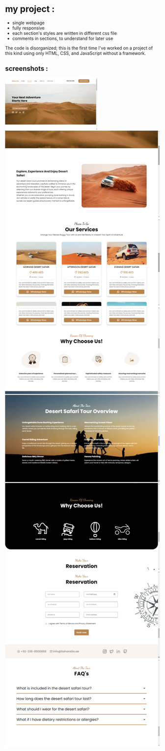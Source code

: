





# my project : 

- single webpage
- fully responsive
- each section's styles are written in different css file
- comments in sections, to understand for later use

The code is disorganized; this is the first time I've worked on a project of this kind using only HTML, CSS, and JavaScript without a framework.

## screenshots : 

<img src="./screenshots/screenshot1.png" width="300">

<img src="./screenshots/screenshot2.png">

<img src="./screenshots/screenshot3.png">

<img src="./screenshots/screenshot4.png">

<img src="./screenshots/screenshot5.png">

<img src="./screenshots/screenshot6.png">

<img src="./screenshots/screenshot7.png">

<img src="./screenshots/screenshot8.png">
